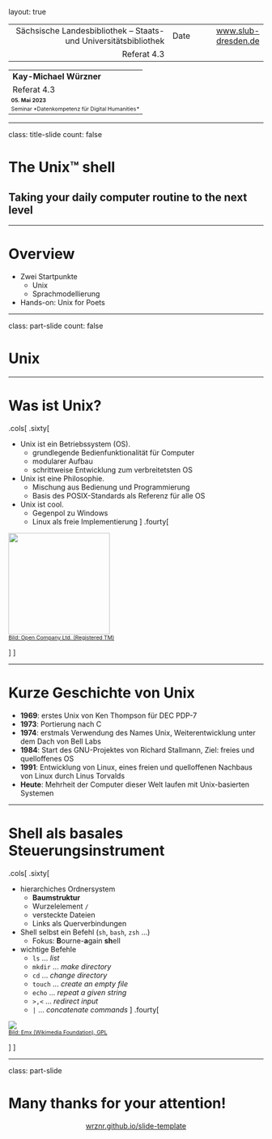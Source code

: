 layout: true
  
<div class="my-header"></div>

<div class="my-footer">
  <table>
    <tr>
      <td style="text-align:right">Sächsische Landesbibliothek – Staats- und Universitätsbibliothek</td>
      <td>Date</td>
      <td style="text-align:right"><a href="https://www.slub-dresden.de/">www.slub-dresden.de</a></td>
    </tr>
    <tr>
      <td style="text-align:right">Referat 4.3</td>
      <td />
    </tr>
  </table>
</div>

<div class="my-title-footer">
  <table>
    <tr>
      <td style="text-align:left"><b>Kay-Michael Würzner</b></td>
    </tr>
    <tr>
      <td style="text-align:left">Referat 4.3</td>
    </tr>
    <tr>
      <td style="font-size:8pt"><b>05. Mai 2023</b></td>
    </tr>
    <tr>
      <td style="font-size:8pt">Seminar *Datenkompetenz für Digital Humanities*</td>
    </tr>
  </table>
</div>

---

class: title-slide
count: false

# The Unix™ shell
## Taking your daily computer routine to the next level

---

# Overview

- Zwei Startpunkte
  + Unix
  + Sprachmodellierung
- Hands-on: Unix for Poets

---

class: part-slide
count: false

# Unix

---

# Was ist Unix?

.cols[
.sixty[
- Unix ist ein Betriebssystem (OS).
    + grundlegende Bedienfunktionalität für Computer
    + modularer Aufbau
    + schrittweise Entwicklung zum verbreitetsten OS
- Unix ist eine Philosophie.
    + Mischung aus Bedienung und Programmierung
    + Basis des POSIX-Standards als Referenz für alle OS
- Unix ist cool.
    + Gegenpol zu Windows
    + Linux als freie Implementierung
]
.fourty[
<p>
<img src="https://upload.wikimedia.org/wikipedia/commons/2/2e/UNIX®.png" height="200px" /><br />
<a style="font-size:8pt" href="https://commons.wikimedia.org/wiki/File:UNIX%C2%AE.png">Bild: Open Company Ltd. (Registered TM)</a>
</p>
]
]

---

# Kurze Geschichte von Unix

- **1969**: erstes Unix von Ken Thompson für DEC PDP-7
- **1973**: Portierung nach C
- **1974**: erstmals Verwendung des Names Unix, Weiterentwicklung unter dem Dach von Bell Labs
- **1984**: Start des GNU-Projektes von Richard Stallmann, Ziel: freies und quelloffenes OS
- **1991**: Entwicklung von Linux, eines freien und quelloffenen Nachbaus von Linux durch Linus Torvalds
- **Heute**: Mehrheit der Computer dieser Welt laufen mit Unix-basierten Systemen 

---

# Shell als basales Steuerungsinstrument

.cols[
.sixty[
- hierarchiches Ordnersystem
    + **Baumstruktur**
    + Wurzelelement `/`
    + versteckte Dateien
    + Links als Querverbindungen
- Shell selbst ein Befehl (`sh`, `bash`, `zsh` ...)
    + Fokus: **B**ourne-**a**gain **sh**ell
- wichtige Befehle
    + `ls` ... *list*
    + `mkdir` ... *make directory*
    + `cd` ... *change directory*
    + `touch` ... *create an empty file*
    + `echo` ... *repeat a given string*
    + `>,<` ... *redirect input*
    + `|` ... *concatenate commands*
]
.fourty[
<p>
<img src="https://upload.wikimedia.org/wikipedia/commons/e/e7/Bash_screenshot.png" /><br />
<a style="font-size:8pt" href="https://commons.wikimedia.org/wiki/File:Bash_screenshot.png">Bild: Emx (Wikimedia Foundation), GPL</a>
</p>
]
]

---

class: part-slide

# Many thanks for your attention!

<center>
<a href="https://wrznr.github.io/slide-template/">wrznr.github.io/slide-template</a>
</center>
